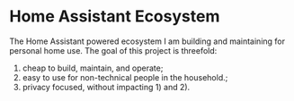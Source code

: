 
# Home Assistant Ecosystem
The Home Assistant powered ecosystem I am building and maintaining for personal home use. The goal of this project is threefold: 

 1. cheap to build, maintain, and operate;  
 2. easy to use for non-technical people in the household.;  
 3. privacy focused, without impacting 1) and 2).

